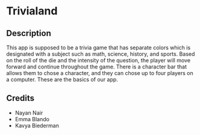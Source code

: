 # Trivialand

## Description
This app is supposed to be a trivia game that has separate colors which is designated with a subject such as math, science, history, and sports. Based on the roll of the die and the intensity of the question, the player will move forward and continue throughout the game. There is a character bar that allows them to chose a character, and they can chose up to four players on a computer. These are the basics of our app.

## Credits
* Nayan Nair
* Emma Blando
* Kavya Biederman

